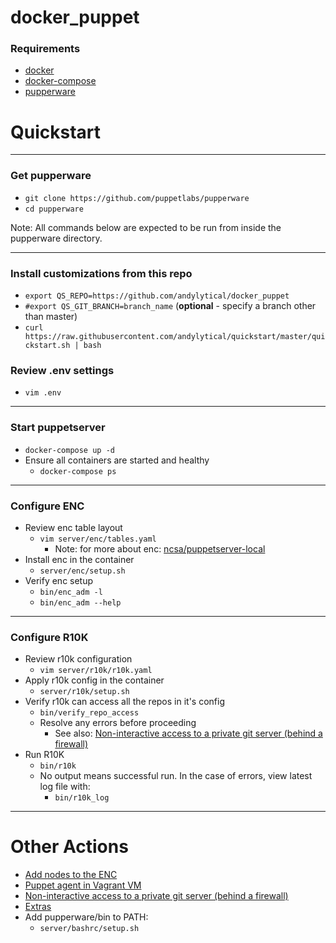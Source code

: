 # docker_puppet

### Requirements
- [docker](https://docs.docker.com/install/)
- [docker-compose](https://docs.docker.com/compose/install/)
- [pupperware](https://github.com/puppetlabs/pupperware)

# Quickstart

---

### Get pupperware
- `git clone https://github.com/puppetlabs/pupperware`
- `cd pupperware`

Note: All commands below are expected to be run from inside the pupperware
directory.

---

### Install customizations from this repo
- `export QS_REPO=https://github.com/andylytical/docker_puppet`
- `#export QS_GIT_BRANCH=branch_name`  (__optional__ - specify a branch other than master)
- `curl https://raw.githubusercontent.com/andylytical/quickstart/master/quickstart.sh | bash`

### Review .env settings
- `vim .env`

---

### Start puppetserver
- `docker-compose up -d`
- Ensure all containers are started and healthy
  - `docker-compose ps`

---

### Configure ENC
- Review enc table layout
  - `vim server/enc/tables.yaml`
    - Note: for more about enc: [ncsa/puppetserver-local](https://github.com/ncsa/puppetserver-local)
- Install enc in the container
  - `server/enc/setup.sh`
- Verify enc setup
  - `bin/enc_adm -l`
  - `bin/enc_adm --help`

---

### Configure R10K
- Review r10k configuration
  - `vim server/r10k/r10k.yaml`
- Apply r10k config in the container
  - `server/r10k/setup.sh`
- Verify r10k can access all the repos in it's config
  - `bin/verify_repo_access`
  - Resolve any errors before proceeding
    - See also:
      [Non-interactive access to a private git server (behind a firewall)](server/ssh/README.md)
- Run R10K
  - `bin/r10k`
  - No output means successful run. In the case of errors, view latest log file
    with:
    - `bin/r10k_log`

---

# Other Actions

- [Add nodes to the ENC](docs/enc.md)
- [Puppet agent in Vagrant VM](vagrant/README.md)
- [Non-interactive access to a private git server (behind a firewall)](server/ssh/README.md)
- [Extras](docs/extras.md)
- Add pupperware/bin to PATH:
  - `server/bashrc/setup.sh`
